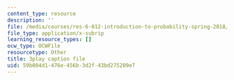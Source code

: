 ```yaml
---
content_type: resource
description: ''
file: /media/courses/res-6-012-introduction-to-probability-spring-2018/59b004d1476e456b3d2f43bd275209e7_qgICsL7ybWc.srt
file_type: application/x-subrip
learning_resource_types: []
ocw_type: OCWFile
resourcetype: Other
title: 3play caption file
uid: 59b004d1-476e-456b-3d2f-43bd275209e7
---
```

